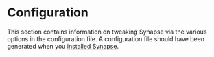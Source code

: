 # Configuration

This section contains information on tweaking Synapse via the various options in the configuration file. A configuration
file should have been generated when you [installed Synapse](../../setup/installation.html).
